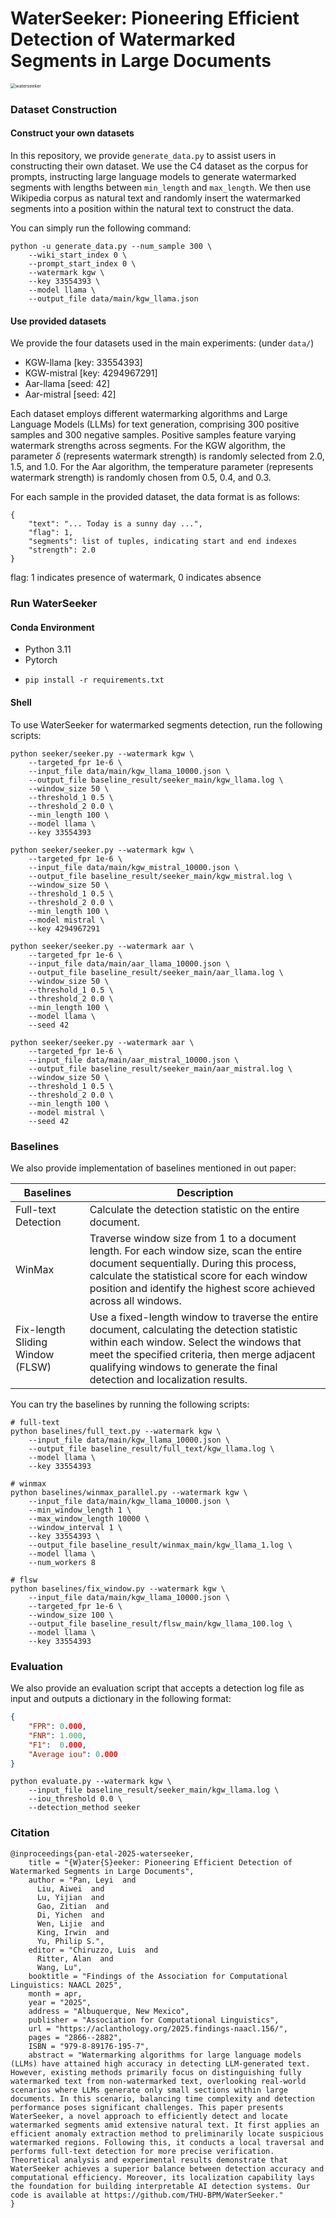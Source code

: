# WaterSeeker: Pioneering Efficient Detection of Watermarked Segments in Large Documents

<img src="image/waterseeker.png" alt="waterseeker" style="zoom:50%;" />

### Dataset Construction

#### Construct your own datasets

In this repository, we provide `generate_data.py` to assist users in constructing their own dataset. We use the C4 dataset as the corpus for prompts, instructing large language models to generate watermarked segments with lengths between `min_length` and `max_length`. We then use Wikipedia corpus as natural text and randomly insert the watermarked segments into a position within the natural text to construct the data.

You can simply run the following command:

```shell
python -u generate_data.py --num_sample 300 \
    --wiki_start_index 0 \
    --prompt_start_index 0 \
    --watermark kgw \
    --key 33554393 \
    --model llama \
    --output_file data/main/kgw_llama.json
```

#### Use provided datasets

We provide the four datasets used in the main experiments: (under `data/`)

- KGW-llama  [key: 33554393]
- KGW-mistral [key: 4294967291]
- Aar-llama [seed: 42]
- Aar-mistral [seed: 42]

Each dataset employs different watermarking algorithms and Large Language Models (LLMs) for text generation, comprising 300 positive samples and 300 negative samples. Positive samples feature varying watermark strengths across segments. For the KGW algorithm, the parameter $\delta$ (represents watermark strength) is randomly selected from 2.0, 1.5, and 1.0. For the Aar algorithm, the temperature parameter (represents watermark strength) is randomly chosen from 0.5, 0.4, and 0.3.

For each sample in the provided dataset, the data format is as follows:

```
{
    "text": "... Today is a sunny day ...",
    "flag": 1, 
    "segments": list of tuples, indicating start and end indexes
    "strength": 2.0
}
```

flag: 1 indicates presence of watermark, 0 indicates absence

### Run WaterSeeker

#### Conda Environment

- Python 3.11
- Pytorch
- ```
  pip install -r requirements.txt
  ```

#### Shell

To use WaterSeeker for watermarked segments detection, run the following scripts:

```shell
python seeker/seeker.py --watermark kgw \
    --targeted_fpr 1e-6 \
    --input_file data/main/kgw_llama_10000.json \
    --output_file baseline_result/seeker_main/kgw_llama.log \
    --window_size 50 \
    --threshold_1 0.5 \
    --threshold_2 0.0 \
    --min_length 100 \
    --model llama \
    --key 33554393
```

```
python seeker/seeker.py --watermark kgw \
    --targeted_fpr 1e-6 \
    --input_file data/main/kgw_mistral_10000.json \
    --output_file baseline_result/seeker_main/kgw_mistral.log \
    --window_size 50 \
    --threshold_1 0.5 \
    --threshold_2 0.0 \
    --min_length 100 \
    --model mistral \
    --key 4294967291
```

```shell
python seeker/seeker.py --watermark aar \
    --targeted_fpr 1e-6 \
    --input_file data/main/aar_llama_10000.json \
    --output_file baseline_result/seeker_main/aar_llama.log \
    --window_size 50 \
    --threshold_1 0.5 \
    --threshold_2 0.0 \
    --min_length 100 \
    --model llama \
    --seed 42
```

```shell
python seeker/seeker.py --watermark aar \
    --targeted_fpr 1e-6 \
    --input_file data/main/aar_mistral_10000.json \
    --output_file baseline_result/seeker_main/aar_mistral.log \
    --window_size 50 \
    --threshold_1 0.5 \
    --threshold_2 0.0 \
    --min_length 100 \
    --model mistral \
    --seed 42
```

### Baselines

We also provide implementation of baselines mentioned in out paper:

| Baselines                        | Description                                                                                                                                                                                                                                                                  |
| -------------------------------- | ---------------------------------------------------------------------------------------------------------------------------------------------------------------------------------------------------------------------------------------------------------------------------- |
| Full-text Detection              | Calculate the detection statistic on the entire document.                                                                                                                                                                                                                    |
| WinMax                           | Traverse window size from 1 to a document length. For each window size, scan the entire document sequentially. During this process, calculate the statistical score for each window position and identify the highest score achieved across all windows. |
| Fix-length Sliding Window (FLSW) | Use a fixed-length window to traverse the entire document, calculating the detection statistic within each window. Select the windows that meet the specified criteria, then merge adjacent qualifying windows to generate the final detection and localization results.     |

You can try the baselines by running the following scripts:

```shell
# full-text
python baselines/full_text.py --watermark kgw \
    --input_file data/main/kgw_llama_10000.json \
    --output_file baseline_result/full_text/kgw_llama.log \
    --model llama \
    --key 33554393

# winmax
python baselines/winmax_parallel.py --watermark kgw \
    --input_file data/main/kgw_llama_10000.json \
    --min_window_length 1 \
    --max_window_length 10000 \
    --window_interval 1 \
    --key 33554393 \
    --output_file baseline_result/winmax_main/kgw_llama_1.log \
    --model llama \
    --num_workers 8

# flsw
python baselines/fix_window.py --watermark kgw \
    --input_file data/main/kgw_llama_10000.json \
    --targeted_fpr 1e-6 \
    --window_size 100 \
    --output_file baseline_result/flsw_main/kgw_llama_100.log \
    --model llama \
    --key 33554393
```

### Evaluation

We also provide an evaluation script that accepts a detection log file as input and outputs a dictionary in the following format:

```json
{
	"FPR": 0.000,
	"FNR": 1.000,
	"F1":  0.000,
	"Average iou": 0.000
}
```

```shell
python evaluate.py --watermark kgw \
    --input_file baseline_result/seeker_main/kgw_llama.log \
    --iou_threshold 0.0 \
    --detection_method seeker
```

### Citation

```
@inproceedings{pan-etal-2025-waterseeker,
    title = "{W}ater{S}eeker: Pioneering Efficient Detection of Watermarked Segments in Large Documents",
    author = "Pan, Leyi  and
      Liu, Aiwei  and
      Lu, Yijian  and
      Gao, Zitian  and
      Di, Yichen  and
      Wen, Lijie  and
      King, Irwin  and
      Yu, Philip S.",
    editor = "Chiruzzo, Luis  and
      Ritter, Alan  and
      Wang, Lu",
    booktitle = "Findings of the Association for Computational Linguistics: NAACL 2025",
    month = apr,
    year = "2025",
    address = "Albuquerque, New Mexico",
    publisher = "Association for Computational Linguistics",
    url = "https://aclanthology.org/2025.findings-naacl.156/",
    pages = "2866--2882",
    ISBN = "979-8-89176-195-7",
    abstract = "Watermarking algorithms for large language models (LLMs) have attained high accuracy in detecting LLM-generated text. However, existing methods primarily focus on distinguishing fully watermarked text from non-watermarked text, overlooking real-world scenarios where LLMs generate only small sections within large documents. In this scenario, balancing time complexity and detection performance poses significant challenges. This paper presents WaterSeeker, a novel approach to efficiently detect and locate watermarked segments amid extensive natural text. It first applies an efficient anomaly extraction method to preliminarily locate suspicious watermarked regions. Following this, it conducts a local traversal and performs full-text detection for more precise verification. Theoretical analysis and experimental results demonstrate that WaterSeeker achieves a superior balance between detection accuracy and computational efficiency. Moreover, its localization capability lays the foundation for building interpretable AI detection systems. Our code is available at https://github.com/THU-BPM/WaterSeeker."
}
```
